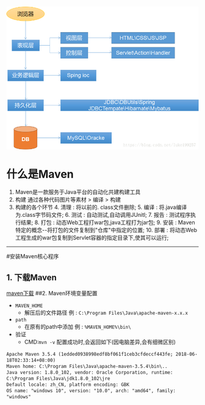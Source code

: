 ![img](assets/13055171-aee1a8d37a3ccb2f.png)

# 什么是Maven

1. Maven是一款服务于Java平台的自动化共建构建工具
2. 构建
	通过各种代码图片等素材 > 编译 > 构建
3. 构建的各个环节
	4. 清理 : 将以前的. class文件删除;
	5. 编译 : 将.java编译为.class字节码文件;
	6. 测试 : 自动测试,自动调用JUnitl;
	7. 报告 : 测试程序执行结果;
	8. 打包 : 动态Web工程打war包,java工程打为jar包;
	9. 安装 : Maven特定的概念--将打包的文件复制到"仓库"中指定的位置;
	10. 部署 : 将动态Web工程生成的war包复制到Servlet容器的指定目录下,使其可以运行;



-------------------------------------

#安装Maven核心程序
## 1. 下载Maven
[maven下载](http://maven.apache.org/docs/history.html)
##2. Maven环境变量配置

* `MAVEN_HOME`
	* 解压后的文件路径
	例 : `C:\Program Files\Java\apache-maven-x.x.x `
* `path`
	* 在原有的path中添加
	例 : `%MAVEN_HOME%\bin\`
* 验证
	* CMD:`mvn -v`
配置成功时,会返回如下(因电脑差异,会有细微区别)
```
Apache Maven 3.5.4 (1edded0938998edf8bf061f1ceb3cfdeccf443fe; 2018-06-18T02:33:14+08:00)
Maven home: C:\Program Files\Java\apache-maven-3.5.4\bin\..
Java version: 1.8.0_102, vendor: Oracle Corporation, runtime: C:\Program Files\Java\jdk1.8.0_102\jre
Default locale: zh_CN, platform encoding: GBK
OS name: "windows 10", version: "10.0", arch: "amd64", family: "windows"
```

